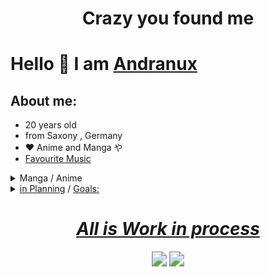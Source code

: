 # <div align="center"><b>Crazy you found me</b></div>

# Hello 👋 I am [Andranux](https://andranux.de/)

## About me:

- 20 years old
- from Saxony , Germany
- ❤️ Anime and Manga や
- [Favourite Music](https://www.youtube.com/playlist?list=PL4RUzjZMaUOWz5a1PEn0uYL1g_P02OPQN)

<details>
	<summary>Manga / Anime</summary>
    <ol>
    <details>
	    <summary><u>Wishes:</u></summary>
	    <ol>
		 -  Schulmädchen report (planet Manga)<br>
		 -  Goblin slayer (Altraverse)<br>
		 -  Kaguya sama (Egmont)<br>
		 -  Soul Eater Massiv (Carlsen Manga)<br>
		 -  Solo Leveling (Altraverse)
	    </ol>
    </details>
    <details>
    	<summary><b>Manga:</b></summary>
		<table>
			<tr>
				<td><b>Name</b></td>
            	<td><div align="center"><b>Band / Edition</b></div></td>
            	<td><div align="right"><b>Publisher</b></div></td>
			</tr>
			<tr>
				<td>Arte</td>
        	    <td><div align="center">1-2</div></td>
				<td><div align="right"><a href="https://www.carlsen.de/manga"> Carlsen </a></div></td>
			</tr>
			<tr>
				<td>Bloom into you</td>
            	<td><div align="center">1-7</div></td>
				<td><div align="right"><a href="https://www.carlsen.de/manga"> Carlsen </a></div></td>
			</tr>
			<tr>
				<td>Blue Exorcist</td>
            	<td><div align="center">1-3</div></td>
				<td><div align="right"><a href="https://www.kaze-online.de/"> Kaze </a></div></td>
			</tr>
			<tr>
				<td>Bottom-Tier</td>
            	<td><div align="center">1</div></td>
				<td><div align="right"><a href="https://yenpress.com/">Yen On</a></div></td>
			</tr>
			<tr>
				<td>Citrus</td>
            	<td><div align="center">1-5</div></td>
				<td><div align="right"><a href="https://www.tokyopop.de/"> Tokyo Pop </a></div></td>
			</tr>
			<tr>
				<td>Delicious in Dungeon</td>
            	<td><div align="center">1</div></td>
				<td><div align="right"><a href="https://www.egmont-manga.de/"> Egmont </a></div></td>
			</tr>
			<tr>
				<td>Die Braut des Magiers</td>
            	<td><div align="center">1</div></td>
				<td><div align="right"><a href="https://www.tokyopop.de/"> Tokyo Pop </a></div></td>
			</tr>
			<tr>
				<td>Elfen Lied</td>
            	<td><div align="center">1</div></td>
				<td><div align="right"><a href="https://www.tokyopop.de/"> Tokyo Pop </a></div></td>
			</tr>
			<tr>
				<td>Goblin Slayer (The singing Death)</td>
            	<td><div align="center">1</div></td>
				<td><div align="right"><a href="https://altraverse.de/"> Altraverse </a></div></td>
			</tr>
			<tr>
				<td>I am Sherlock</td>
            	<td><div align="center">1-4</div></td>
				<td><div align="right"><a href="https://www.carlsen.de/manga"> Carlsen </a></div></td>
			</tr>
			<tr>
				<td>Is it wrong to pick up Girls in a Dungeon</td>
            	<td><div align="center">1-5</div></td>
				<td><div align="right"><a href="https://www.kaze-online.de/"> Kaze </a></div></td>
			</tr>
			<tr>
				<td>Leseprobe Oktober_2020 - März_2021</td>
            	<td><div align="center">free reading sample</div></td>
				<td><div align="right"><a href="https://www.kaze-online.de/"> Kaze </a></div></td>
			</tr>
			<tr>
				<td>Love and Lies</td>
            	<td><div align="center">1-5</div></td>
				<td><div align="right"><a href="https://www.kaze-online.de/"> Kaze </a></div></td>
			</tr>
			<tr>
				<td>Nur du darfst mich fesseln</td>
            	<td><div align="center">1</div></td>
				<td><div align="right"><a href="https://altraverse.de/"> Altraverse </a></div></td>
			</tr>
			<tr>
				<td>Uzumaki</td>
            	<td><div align="center">Delux Edition</div></td>
				<td><div align="right"><a href="https://www.carlsen.de/manga"> Carlsen </a></div></td>
			</tr>
			<tr>
				<td>Weathering with you</td>
            	<td><div align="center">Roman</div></td>
				<td><div align="right"><a href="https://www.egmont-manga.de/"> Egmont </a></div></td>
			</tr>
			<tr>
				<td>You shine in the Moonlight</td>
            	<td><div align="center">1-2</div></td>
				<td><div align="right"><a href="https://www.egmont-manga.de/"> Egmont </a></div></td>
			</tr>
			<tr>
				<td>Your Name</td>
            	<td><div align="center">1-3</div></td>
            	<td><div align="right"><a href="https://www.egmont-manga.de/"> Egmont </a></div></td>
			</tr>
        </table>
    </details>
    <details>
    	<summary><b>Anime:</b></summary>
    	<table>
    		<tr>
    			<td><b>Name</b></td>
    			<td><div align="center"><b>Season / Volume / Film</b></div></td>
            	<td><div align="right"><b>Publisher</b></div></td>
    		</tr>
    		<tr>
    			<td>Arrietty</td>
    			<td><div align="center">Film</div></td>
            	<td><div align="right"><a href="https://www.amazon.de/Arrietty-Die-wundersame-Welt-Borger/dp/B005BZ6NAA">buy at Amazon</a></div></td>
    		</tr>
    		<tr>
    			<td>Bakemonogatari</td>
    			<td><div align="center">Staffel 1</div></td>
            	<td><div align="right"><a href="http://http://peppermint-anime.de">Peppermint</a></div></td>
    		</tr>
    		<tr>
    			<td>Beyond the Boundary</td>
    			<td><div align="center">Season 1</div></td>
            	<td><div align="right"><a href="https://www.kaze-online.de">Kaze</a></div></td>
    		</tr>
    		<tr>
    			<td>Danmachi</td>
    			<td><div align="center">Season 1+Season 2(Volume 1+2)</div></td>
            	<td><div align="right"><a href="https://anime-sugoi.de">Anime House</a></div></td>
    		</tr>
    		<tr>
    			<td>Das Königreich der Katzen</td>
    			<td><div align="center">Film</div></td>
            	<td><div align="right"><a href="https://www.amazon.de/Das-Königreich-Katzen-Aoi-Hiiragi/dp/B000N68IQ4">buy at Amazon</a></div></td>
    		</tr>
    		<tr>
    			<td>Evangelion: 1.11</td>
    			<td><div align="center">Film</div></td>
            	<td><div align="right"><a href="https://www.amazon.de/gp/product/B0037KVHNY">buy at Amazon</a></div></td>
    		</tr>
    		<tr>
    			<td>Evangelion: 2.22</td>
    			<td><div align="center">Film</div></td>
            	<td><div align="right"><a href="https://www.amazon.de/gp/product/B00377IRUS">buy at Amazon</a></div></td>
    		</tr>
    		<tr>
    			<td>Evangelion: 3.33</td>
    			<td><div align="center">Film</div></td>
            	<td><div align="right"><a href="https://www.amazon.de/gp/product/B00EZCVFGC">buy at Amazon</a></div></td>
    		</tr>
    		<tr>
    			<td>Ghost in the shell (25 Jahr Jubiläums-Edition)</td>
    			<td><div align="center">Film</div></td>
            	<td><div align="right"><a href="https://www.amazon.de/gp/product/B07FDMZ244">buy at Amazon</a></div></td>
    		</tr>
    		<tr>
    			<td>Ghost in the shell (Solid State Society)</td>
    			<td><div align="center">Film</div></td>
            	<td><div align="right"><a href="https://www.amazon.de/gp/product/B07FDT8PHJ">buy at Amazon</a></div></td>
    		</tr>
    		<tr>
    			<td>Ghost in the shell (2.0)</td>
    			<td><div align="center">Film</div></td>
            	<td><div align="right"><a href="https://www.amazon.de/gp/product/B07FDKWV56">buy at Amazon</a></div></td>
    		</tr>
    		<tr>
    			<td>Ghost in the shell (Stand Alone Complex)</td>
    			<td><div align="center">Season 1</div></td>
            	<td><div align="right"><a href="https://www.amazon.de/gp/product/B00QX8ASHS">buy at Amazon</a></div></td>
    		</tr>
    		<tr>
    			<td>Kikis kleiner Lieferservice</td>
    			<td><div align="center">Film</div></td>
            	<td><div align="right"><a href="https://www.amazon.de/Kikis-kleiner-Lieferservice-Shigeo-Sugimura/dp/B000BNUXNU">buy at Amazon</a></div></td>
    		</tr>
    		<tr>
    			<td>No game no life (Imanity Limited Edition)</td>
    			<td><div align="center">Film</div></td>
            	<td><div align="right"><a href="https://anime-planet.de">KSM</a></div></td>
    		</tr>
    		<tr>
    			<td>Paprika</td>
    			<td><div align="center">Film</div></td>
            	<td><div align="right"><a href="https://www.amazon.de/gp/product/B000S6EMVE">buy at Amazon</a></div></td>
    		</tr>
    		<tr>
    			<td>Weathering with you</td>
    			<td><div align="center">Film</div></td>
            	<td><div align="right"><a href="https://www.amazon.de/Weathering-You-Mädchen-berührte-Blu-ray/dp/B082PRBMQP">buy at Amazon</a></div></td>
    		</tr>
    	</table>
</details></ol></details>

<details>
	<summary><u>in Planning</u> / <u>Goals:</u></summary>
	<ol>
    - Short-Rofi add more Cheat sheet<br>
    - <a href="https://github.com/Komorebi-Fork/komorebi/tree/master">Komorebi</a> <i>remove trash can</i><br>
    - work with <a href="https://github.com/jikan-me/jikan">jikan</a><br>
    - beautiful Website<br>
    - Lilygo t-watch 2020<br>
    - 2 Android apps<br>
    - written nice commits 😆<br>
    - clean my Room 😅<br>
    - finish Locktober 🔒<br>
    - and <a href="https://t.me/diyIdeeandra">more</a>
    </ol>
</details>
<div align="center"><h1><u><b><i> All is Work in process </i></b></u></h1></div>

<p align="center"><a href="t.me/anno_pi"><img src="https://img.shields.io/badge/Telegram-Anno__pi-0088cc" style="zoom:150%;" /></a> <img src="https://img.shields.io/badge/Version-Alpha-yellow" style="zoom:150%;" /></p>
